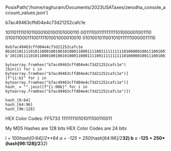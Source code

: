 PosixPath('/home/raghuram/Documents/2023USATaxes/zerodha_console_account_values.json')

b7ac49463cffd04e4c73d21252cafc1e

10110111101011000100100101000110
00111100111111111101000001001110
01001100011100111101001000010010
01010010110010101111110000011110

```
0xb7ac49463cffd04e4c73d21252cafc1e
0b10110111101011000100100101000110001111001111111111010000010011100100110001110011110100100001001001010010110010101111110000011110
b'10110111101011000100100101000110001111001111111111010000010011100100110001110011110100100001001001010010110010101111110000011110'

bytearray.fromhex("b7ac49463cffd04e4c73d21252cafc1e")
[bin(i) for i in bytearray.fromhex("b7ac49463cffd04e4c73d21252cafc1e")]
[f"{i:b}" for i in bytearray.fromhex("b7ac49463cffd04e4c73d21252cafc1e")]
hash_ = "".join([f"{i:08b}" for i in bytearray.fromhex("b7ac49463cffd04e4c73d21252cafc1e")])

hash_[0:64]
hash_[64:96]
hash_[96:128]
```




HEX Color Codes: FF5733
111111110101011100110011


My MD5 Hashes are 128 bits
HEX Color Codes are 24 bits

l = 100*hash[0:64]/2**64
a = -125 + 250*(hash[64:96]/2**32)
b = -125 + 250*(hash[96:128]/2**32)




